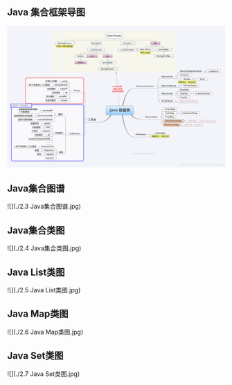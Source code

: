 ## Java 集合框架导图

![](./导图.png)



## Java集合图谱

![](./2.3 Java集合图谱.jpg)

## Java集合类图

![](./2.4 Java集合类图.jpg)





## Java List类图

![](./2.5 Java List类图.jpg)



## Java Map类图

![](./2.6 Java Map类图.jpg)



## Java Set类图

![](./2.7 Java Set类图.jpg)



